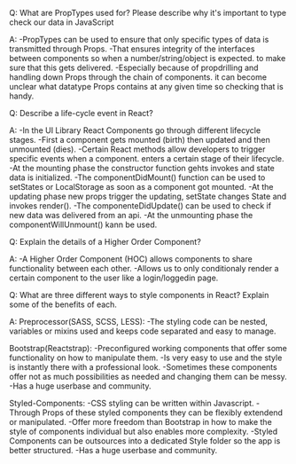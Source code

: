 Q:
What are PropTypes used for? Please describe why it's important to type check our data in JavaScript

A:
-PropTypes can be used to ensure that only specific types of data is transmitted through Props.
-That ensures integrity of the interfaces between components so when a number/string/object is expected.
to make sure that this gets delivered.
-Especially because of propdrilling and handling down Props through the chain of components.
it can become unclear what datatype Props contains at any given time so checking that is handy.


Q:
Describe a life-cycle event in React?

A:
-In the UI Library React Components go through different lifecycle stages.
-First a component gets mounted (birth) then updated and then unmounted (dies).
-Certain React methods allow developers to trigger specific events when a component.
enters a certain stage of their lifecycle.
-At the mounting phase the constructor function gehts invokes and state data is initialized.
-The componentDidMount() function can be used to setStates or LocalStorage as soon as a component got mounted.
-At the updating phase new props trigger the updating, setState changes State and invokes render().
-The componenteDidUpdate() can be used to check if new data was delivered from an api.
-At the unmounting phase the componentWillUnmount() kann be used.

Q:
Explain the details of a Higher Order Component?

A:
-A Higher Order Component (HOC) allows components to share functionality between each other.
-Allows us to only conditionaly render a certain component to the user like a login/loggedin page.

Q:
What are three different ways to style components in React? Explain some of the benefits of each.

A:
Preprocessor(SASS, SCSS, LESS):
-The styling code can be nested, variables or mixins used and keeps code separated and easy to manage.

Bootstrap(Reactstrap): 
-Preconfigured working components that offer some functionality on how to manipulate them.
-Is very easy to use and the style is instantly there with a professional look.
-Sometimes these components offer not as much possibilities as needed and changing them can be messy.
-Has a huge userbase and community.

Styled-Components:
-CSS styling can be written within Javascript.
-Through Props of these styled components they can be flexibly extendend or manipulated.
-Offer more freedom than Bootstrap in how to make the style of components individual but 
also enables more complexity.
-Styled Components can be outsources into a dedicated Style folder so the app is better structured.
-Has a huge userbase and community.
